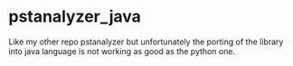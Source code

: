 # pstanalyzer_java
Like my other repo pstanalyzer but unfortunately the porting of the library into java language is not working as good as the python one.
